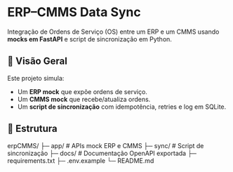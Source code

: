 

# ERP–CMMS Data Sync

Integração de Ordens de Serviço (OS) entre um ERP e um CMMS usando **mocks em FastAPI** e script de sincronização em Python.

## 📌 Visão Geral
Este projeto simula:
- Um **ERP mock** que expõe ordens de serviço.
- Um **CMMS mock** que recebe/atualiza ordens.
- Um **script de sincronização** com idempotência, retries e log em SQLite.

## 📂 Estrutura

erpCMMS/
├─ app/ # APIs mock ERP e CMMS
├─ sync/ # Script de sincronização
├─ docs/ # Documentação OpenAPI exportada
├─ requirements.txt
├─ .env.example
└─ README.md
